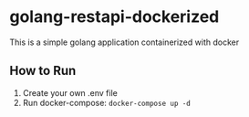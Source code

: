 # golang-restapi-dockerized
This is a simple golang application containerized with docker

## How to Run

1. Create your own .env file
2. Run docker-compose: `docker-compose up -d`
